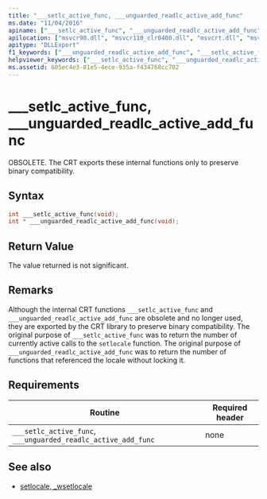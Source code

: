 ```yaml
---
title: "___setlc_active_func, ___unguarded_readlc_active_add_func"
ms.date: "11/04/2016"
apiname: ["___setlc_active_func", "___unguarded_readlc_active_add_func"]
apilocation: ["msvcr90.dll", "msvcr110_clr0400.dll", "msvcrt.dll", "msvcr110.dll", "msvcr80.dll", "msvcr120.dll", "msvcr100.dll"]
apitype: "DLLExport"
f1_keywords: ["___unguarded_readlc_active_add_func", "___setlc_active_func"]
helpviewer_keywords: ["___setlc_active_func", "___unguarded_readlc_active_add_func"]
ms.assetid: 605ec4e3-81e5-4ece-935a-f434768cc702
---
```

# ___setlc_active_func, ___unguarded_readlc_active_add_func

OBSOLETE. The CRT exports these internal functions only to preserve binary compatibility.

## Syntax

```cpp
int ___setlc_active_func(void);
int * ___unguarded_readlc_active_add_func(void);
```

## Return Value

The value returned is not significant.

## Remarks

Although the internal CRT functions `___setlc_active_func` and `___unguarded_readlc_active_add_func` are obsolete and no longer used, they are exported by the CRT library to preserve binary compatibility. The original purpose of `___setlc_active_func` was to return the number of currently active calls to the `setlocale` function. The original purpose of `___unguarded_readlc_active_add_func` was to return the number of functions that referenced the locale without locking it.

## Requirements

|Routine|Required header|
|-------------|---------------------|
|`___setlc_active_func`, `___unguarded_readlc_active_add_func`|none|

## See also

- [setlocale, _wsetlocale](../c-runtime-library/reference/setlocale-wsetlocale.md)
